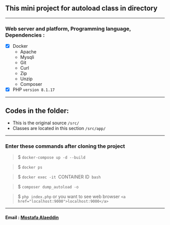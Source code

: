  ## This mini project for autoload class in directory
 

----------------------------------------------------

### Web server and platform, Programming language, Dependencies : 
- [X] Docker
  - Apache
  - Mysqli
  - Git
  - Curl
  - Zip
  - Unzip
  - Composer
- [X] PHP `version 8.1.17`

----------------------------------------------------
## Codes in the folder:
- This is the original source `/src/`
- Classes are located in this section `/src/app/`
----------------------------------------------------
### Enter these commands after cloning the project

> $ `docker-compose up -d --build`

> $ `docker ps`

> $ `docker exec -it `CONTAINER ID` bash`

> $ `composer dump_autoload -o`

> $ `php index.php` or you want to see web browser  `<a href="localhost:9000">localhost:9000</a>`

-------------------------------------------------
#### Email :  <a href="mailto:mostafa.alaeddin@outlook.de">Mostafa Alaeddin</a>